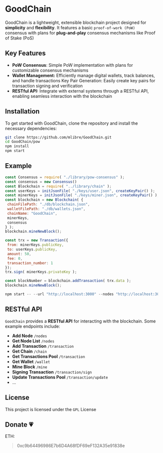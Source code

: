 # GoodChain

GoodChain is a lightweight, extensible blockchain project designed for **simplicity** and **flexibility**. It features a basic `proof-of-work (PoW)` consensus with plans for **plug-and-play** consensus mechanisms like Proof of Stake (PoS)

## Key Features

- **PoW Consensus**: Simple PoW implementation with plans for customizable consensus mechanisms
- **Wallet Management:** Efficiently manage digital wallets, track balances, and handle transactions
Key Pair Generation: Easily create key pairs for transaction signing and verification
- **RESTful API:** Integrate with external systems through a RESTful API, enabling seamless interaction with the blockchain

## Installation

To get started with GoodChain, clone the repository and install the necessary dependencies:

```bash
git clone https://github.com/mlibre/GoodChain.git
cd GoodChain/pow
npm install
npm start
```

## Example

```javascript
const Consensus = require( "./library/pow-consensus" );
const consensus = new Consensus()
const Blockchain = require( "../library/chain" );
const userKeys = initJsonFile( "./keys/user.json", createKeyPair() );
const minerKeys = initJsonFile( "./keys/miner.json", createKeyPair() );
const blockchain = new Blockchain( {
 chainFilePath: "./db/blockchain.json",
 walletFilePath: "./db/wallets.json",
 chainName: "GoodChain",
 minerKeys,
 consensus
} );
blockchain.mineNewBlock();

const trx = new Transaction({
 from: minerKeys.publicKey,
 to: userKeys.publicKey,
 amount: 50,
 fee: 0,
 transaction_number: 1
});
trx.sign( minerKeys.privateKey );

const blockNumber = blockchain.addTransaction( trx.data );
blockchain.mineNewBlock();
```

```js
npm start -- --url "http://localhost:3000" --nodes "http://localhost:3001" --blockchainFile "./db/blockchain.json" --walletsFile "./db/wallets.json" --minerKeysFile "./keys/miner.json" --blockchainName "GoodChain" --nodes "http://localhost:3001"
```

## RESTful API

`GoodChain` provides a **RESTful API** for interacting with the blockchain. Some example endpoints include:

- **Add Node** `/nodes`
- **Get Node List** `/nodes`
- **Add Transaction** `/transaction`
- **Get Chain** `/chain`
- **Get Transactions Pool** `/transaction`
- **Get Wallet** `/wallet`
- **Mine Block** `/mine`
- **Signing Transaction** `/transaction/sign`
- **Update Transactions Pool** `/transaction/update`
- ...

## License

This project is licensed under the `GPL` License

## Donate :heartpulse:

ETH:
> 0xc9b64496986E7b6D4A68fDF69eF132A35e91838e
